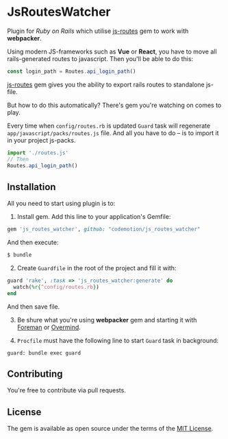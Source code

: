 # JsRoutesWatcher
Plugin for *Ruby on Rails* which utilise [js-routes](https://github.com/railsware/js-routes) gem to work with **webpacker**.

Using modern JS-frameworks such as **Vue** or **React**, you have to move all rails-generated routes to javascript.
Then you'll be able to do this:
```javascript
const login_path = Routes.api_login_path()
```

[js-routes](https://github.com/railsware/js-routes) gem gives you the ability to export rails routes to standalone js-file. 

But how to do this automatically? There's gem you're watching on comes to play.

Every time when `config/routes.rb` is updated `Guard` task will regenerate `app/javascript/packs/routes.js` file. And all you have to do – is to import it in your project js-packs.
```javascript
import './routes.js'
// Then
Routes.api_login_path()
```



## Installation
All you need to start using plugin is to:

1. Install gem.
Add this line to your application's Gemfile:
```ruby
gem 'js_routes_watcher', github: "codemotion/js_routes_watcher"
```
And then execute:
```bash
$ bundle
```
2. Create `Guardfile` in the root of the project and fill it with:
```ruby
guard 'rake', :task => 'js_routes_watcher:generate' do
  watch(%r{^config/routes.rb})
end
```
And then save file.

3. Be shure what you're using **webpacker** gem and starting it with [Foreman](https://github.com/ddollar/foreman) or [Overmind](https://github.com/DarthSim/overmind).

4. `Procfile` must have the following line to start `Guard` task in background:
```
guard: bundle exec guard
```

## Contributing
You're free to contribute via pull requests.

## License
The gem is available as open source under the terms of the [MIT License](https://opensource.org/licenses/MIT).
